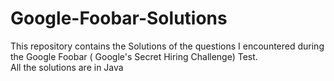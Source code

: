 # Google-Foobar-Solutions
This repository contains the Solutions of the questions I encountered during the Google Foobar ( Google's Secret Hiring Challenge) Test.\
All the solutions are in Java
